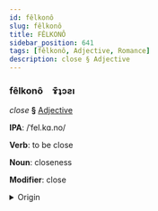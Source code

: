 ```yaml
---
id: fêlkonô
slug: fêlkonô
title: FÊLKONÔ
sidebar_position: 641
tags: [fêlkonô, Adjective, Romance]
description: close § Adjective
---
```


### fêlkonô&emsp;<span kind="abugida">ɤ͊ʇɔƨı</span>

*close* **§** [Adjective](../../tags/Adjective)

**IPA**: /ˈfel.kɑ.no/

**Verb**: to be close

**Noun**: closeness

**Modifier**: close

<details>
    <summary>Origin</summary>
    Spanish cercano [θeɾˈka.no]<br/>
    <em>Romance Language Family</em>
</details>